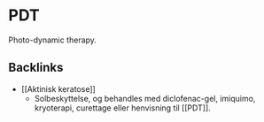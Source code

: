 # PDT
Photo-dynamic therapy.

## Backlinks
* [[Aktinisk keratose]]
	* Solbeskyttelse, og behandles med diclofenac-gel, imiquimo, kryoterapi, curettage eller henvisning til [[PDT]].

<!-- #anki/tag/med/Derma #anki/deck/Medicine -->

<!-- {BearID:B10FD2DD-541C-4038-9208-41C975E61E37-62499-00007BC41F5D4C21} -->
